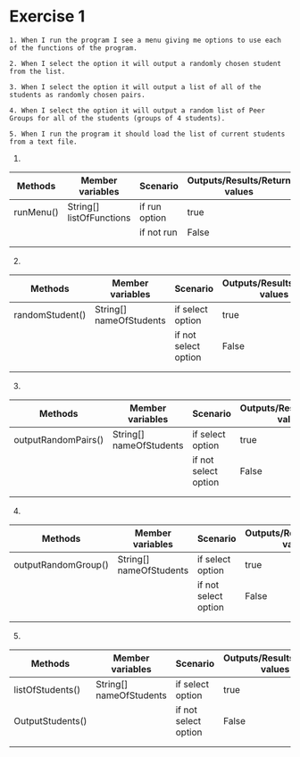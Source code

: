 # Exercise 1

```
1. When I run the program I see a menu giving me options to use each of the functions of the program.

2. When I select the option it will output a randomly chosen student from the list.

3. When I select the option it will output a list of all of the students as randomly chosen pairs.

4. When I select the option it will output a random list of Peer Groups for all of the students (groups of 4 students).

5. When I run the program it should load the list of current students from a text file.
```
1. 
| Methods   | Member variables         | Scenario      | Outputs/Results/Return values |
|-----------|--------------------------|---------------|-------------------------------|
| runMenu() | String[] listOfFunctions | if run option | true                          |
|           |                          | if not run    | False                         |
|           |                          |               |                               |
|           |                          |               |

2.
| Methods         | Member variables        | Scenario             | Outputs/Results/Return values |
|-----------------|-------------------------|----------------------|-------------------------------|
| randomStudent() | String[] nameOfStudents | if select option     | true                          |
|                 |                         | if not select option | False                         |
|                 |                         |                      |                               |
|                 |                         |                      |

3.
| Methods             | Member variables        | Scenario             | Outputs/Results/Return values |
|---------------------|-------------------------|----------------------|-------------------------------|
| outputRandomPairs() | String[] nameOfStudents | if select option     | true                          |
|                     |                         | if not select option | False                         |
|                     |                         |                      |                               |
|                     |                         |                      |

4.
| Methods             | Member variables        | Scenario             | Outputs/Results/Return values |
|---------------------|-------------------------|----------------------|-------------------------------|
| outputRandomGroup() | String[] nameOfStudents | if select option     | true                          |
|                     |                         | if not select option | False                         |
|                     |                         |                      |                               |
|                     |                         |                      |

5.
| Methods          | Member variables        | Scenario             | Outputs/Results/Return values |
|------------------|-------------------------|----------------------|-------------------------------|
| listOfStudents() | String[] nameOfStudents | if select option     | true                          |
| OutputStudents() |                         | if not select option | False                         |
|                  |                         |                      |                               |
|                  |                         |                      |

